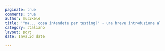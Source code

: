```yaml
---
paginate: true
comments: true
author: musikele
title: '"ma... cosa intendete per testing?" - una breve introduzione al testing software '
category: Italiano
layout: post
date: Invalid date

---
```

